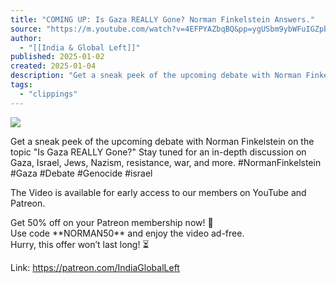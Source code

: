 ```yaml
---
title: "COMING UP: Is Gaza REALLY Gone? Norman Finkelstein Answers."
source: "https://m.youtube.com/watch?v=4EFPYAZbqBQ&pp=ygUSbm9ybWFuIGZpbmtlbHN0ZWlu"
author:
  - "[[India & Global Left]]"
published: 2025-01-02
created: 2025-01-04
description: "Get a sneak peek of the upcoming debate with Norman Finkelstein on the topic \"Is Gaza REALLY Gone?\" Stay tuned for an in-depth discussion on Gaza, Israel, Jews, Nazism, resistance, war, and more. #Nor"
tags:
  - "clippings"
---
```

![](https://www.youtube.com/watch?v=4EFPYAZbqBQ)  

Get a sneak peek of the upcoming debate with Norman Finkelstein on the topic "Is Gaza REALLY Gone?" Stay tuned for an in-depth discussion on Gaza, Israel, Jews, Nazism, resistance, war, and more. #NormanFinkelstein #Gaza #Debate #Genocide #israel  
  
The Video is available for early access to our members on YouTube and Patreon.  
  
Get 50% off on your Patreon membership now! 🎉  
Use code \*\*NORMAN50\*\* and enjoy the video ad-free.  
Hurry, this offer won’t last long! ⏳  
  
Link: https://patreon.com/IndiaGlobalLeft
